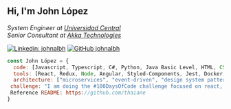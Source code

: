 <h2> Hi, I'm John López</h2>
<p><em>System Engineer at <a href="http://www.ucentral.edu.co">Universidad Central</a>
  </br>Senior Consultant at <a href="https://www.akka.eu">Akka Technologies</a>
</em></p>

[![Linkedin: johnalbh](https://img.shields.io/badge/johnalbh-blue?style=flat-square&logo=Linkedin&logoColor=white&link=https://www.linkedin.com/in/johnalbh/)](https://www.linkedin.com/in/johnalbh/)
[![GitHub johnalbh](https://img.shields.io/github/followers/johnalbh?label=follow&style=social)](https://github.com/johnalbh)

```javascript
const John López = {
  code: [Javascript, Typescript, C#, Python, Java Basic Level, HTML, CSS ],
  tools: [React, Redux, Node, Angular, Styled-Components, Jest, Docker, Azure, Azure DevOps],
  architecture: ["microservices", "event-driven", "design system pattern"],
 challenge: "I am doing the #100DaysOfCode challenge focused on react, typescript, GraphQL, NetCore"
 Reference README: https://github.com/thaiane
}
